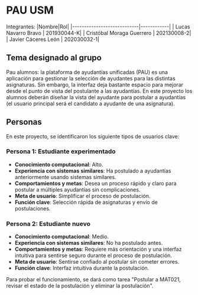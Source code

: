 # PAU USM

Integrantes:
|Nombre|Rol|
|----------------------------|------------|
| Lucas Navarro Bravo       | 201930044-K|
| Cristóbal Moraga Guerrero | 202130008-2|
| Javier Cáceres León       | 202030032-1|

## Tema designado al grupo

Pau alumnos: la plataforma de ayudantías unificadas (PAU) es una aplicación para gestionar la selección de ayudantes para las distintas asignaturas. Sin embargo, la interfaz deja bastante espacio para mejorar desde el punto de vista del postulante a las ayudantías. En este proyecto los alumnos
deberán diseñar la vista del ayudante para postular a ayudantías (el usuario principal será el candidato a ayudante de una asignatura).

## Personas

En este proyecto, se identificaron los siguiente tipos de usuarios clave:

### Persona 1: Estudiante experimentado
* **Conocimiento computacional**: Alto.
* **Experiencia con sistemas similares**: Ha postulado a ayudantías anteriormente usando sistemas similares.
* **Comportamientos y metas**: Desea un proceso rápido y claro para postular a múltiples ayudantías sin complicaciones.
* **Meta de usuario**: Simplificar el proceso de postulación.
* **Función clave**: Selección rápida de asignaturas y envío de postulaciones.

### Persona 2: Estudiante nuevo
* **Conocimiento computacional**: Medio.
* **Experiencia con sistemas similares**: No ha postulado antes.
* **Comportamientos y metas**: Requiere más orientación y una interfaz intuitiva para sentirse seguro durante el proceso de postulación.
* **Meta de usuario**: Sentirse confiado al postular sin cometer errores.
* **Función clave**: Interfaz intuitiva durante la postulación.

Para probar el funcionamiento, se dará como tarea "Postular a MAT021, revisar el estado de la postulación y eliminar la postulación".
